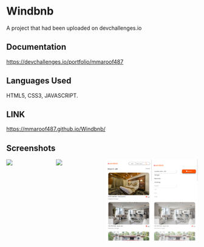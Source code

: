 # Windbnb

A project that had been uploaded on devchallenges.io

## Documentation

https://devchallenges.io/portfolio/mmaroof487

## Languages Used

HTML5, CSS3, JAVASCRIPT.

## LINK

https://mmaroof487.github.io/Windbnb/

## Screenshots

<div style="display: flex;">
  <img src="./images/Screenshot 2023-08-23 at 18-34-16 Windbnb.png" width= 49% style="display: inline-block;" />
  <img src="./images/Screenshot 2023-08-23 at 18-53-24 Windbnb.png" width= 49% style="display: inline-block;" />
  <img src="./images/Screenshot 2023-08-23 at 18-36-17 Windbnb.png" width= 24% style="display: inline-block;"/>
  <img src="./images/Screenshot 2023-08-23 at 18-51-58 Windbnb.png" width= 24% style="display: inline-block;"/>
</div>
